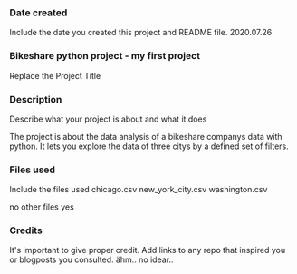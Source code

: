 ### Date created
Include the date you created this project and README file.
2020.07.26

### Bikeshare python project - my first project
Replace the Project Title

### Description
Describe what your project is about and what it does

The project is about the data analysis of a bikeshare companys data with python. 
It lets you explore the data of three citys by a defined set of filters.

### Files used
Include the files used
chicago.csv
new_york_city.csv
washington.csv

no other files yes

### Credits
It's important to give proper credit. Add links to any repo that inspired you or blogposts you consulted.
ähm.. no idear..
